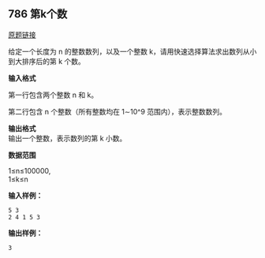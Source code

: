 ## 786 第k个数
[原题链接](https://www.acwing.com/problem/content/788/)

给定一个长度为 n 的整数数列，以及一个整数 k，请用快速选择算法求出数列从小到大排序后的第 k 个数。

**输入格式**

第一行包含两个整数 n 和 k。  

第二行包含 n 个整数（所有整数均在 1∼10^9 范围内），表示整数数列。

**输出格式**  
输出一个整数，表示数列的第 k 小数。

**数据范围**

1≤n≤100000,  
1≤k≤n

**输入样例：**
```
5 3
2 4 1 5 3
```
**输出样例：**
```
3
```
